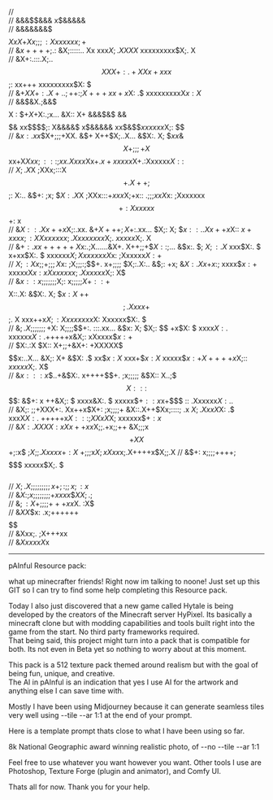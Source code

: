 //                                                                                                                                                                                                                                                                                                                              
//                                                                                                          &&&$$&&&                         x$&&&&&      
//                                              &&&&&&&$          $$$$$$$$$XxX                           +$$Xx;;;: X                    xxxxx$$x; +$      
//                                             &$x++++;$.:       &X;:::::.. Xx                        xxx$X;.  XXXX$                xxxxxxxxx$X;. X       
//                                            &X+:.:::.X;..     $$XXX+:. +XXx+                       xxx$$;: xx+++                  xxxxxxxxx$X:  $       
//                                           &$+  XX+:.X+..      ;+$$+: ;X+++                       xx+x$X: .$                     xxxxxxxxxX$x: X$       
//              &&$&X.;&&$$$$$X :           $$+  X+$X:.;x...       &X:: X+    &&&$&$  &&$$$$$&     xx$$$$;: X&&&&$ x$&&&&&     xx$&$$$xxxxxx$X;: $$       
//             &$x:.xx$$X+;;;+XX.          &$+  X++$X;..X...      &$X:. X;    $$x x$&$$X+;;;+X$$xx+X$Xxx;:::;xx.Xxxx$Xx+.$x+xxxxx$X+.:Xxxxxx$X: :$        
//             $X;.X$X  ;XXx;:::X         $$+. X++;$$;: X:..      &$+: ;x;   $$X:.X$X  ;XXx:::+$xxx$X;+x::  .;;;$xxX$x: ;Xxxxxxx$$+: Xxxxxx$$+: x         
//            &$X::.  Xx++x$X;:.xx.      &$+  X+++;X$+:.xx...     $X;: X;    $$x::. .Xx++x$X:: $x+xxxx$$;: XXxxxxxx$$;. Xxxxxxxx$X;. $xxxxx$X;. X         
//            &$+:. xx+++++X$x:.;X......&X+. X++;;+$$X::;$...    &$x:. $;    $X;:. X$  xxx$X:. $  x+xx$X:. $ xxxxxx$X;  XxxxxxxX$x: ;Xxxxxx$X: +$         
//            $X;: Xx;;+;;;X$x: ;X;;;:;$$+. x+;;;;  $X;:.X:..    &$;: +x;   &$X:. X    x+$$x: ;$ xxxx$$x: +$ xxxxxX$x: xXxxxxxx$$;. Xxxxxx$X;: X$         
//           &$x: :x;;;;;;;$X;: x;;;;;$X+::+$$$$$$$$$X::.X:     &$X:. X;    $$x: X$    ++$$;. X  xxx+$$;. X xxx++x$X;: Xxxxxxxx$X:  Xxxxxx$X:. $          
//           &$;. X;;;;;;;+$X:  X;;;;$$+:.           :::.xx...  &$x:  X;    $X;: $$    +x$X:  $  xxxx$X: .$ xxxxxx$X: .$+++++x&X;: xXxxxx$$x: +$          
//           $X:.:X       $X:: X+;;+&X+: +XXXXX$$$$$$$x:..X...  &X;: X+    &$X: .$    xx$$x: X$ xxx+$$x: X$ xxxxx$$x: +X++++x$X;:: $xxxxx$X;. X$          
//          &$x:::x$$..+&$X:. x++++$$+. ;x;;;;;     &$X:: X..;$$$X:::$$$$: &$+: x     ++&X;: $  xxxx&X:. $  xxxxx$$+::x$x+$$$  :: .Xxxxxx$X:..$           
//          &X;:  ;;+XXX+:.  Xx++x$X+: ;x;;;;+       &X::.X++$Xx;::::; .x  $X;. X    xxX$X: .$  xxxX$X: .$  +++++x$X:::;XXx  X$X; xxxxxx$$+: x$           
//         &$X: .XXXX:    xXx++xx$X;;.+x;;++         &X;;;x$$+         XX $$+;:x$     ;$X;;.X  xxxx$$+: X$    +;;;x$X;    xXxx$x;.X++++x$X;;.X            
//         &$+: x;;;;++++;                                  $$$$$$$$$$$                       xxxxx$X;. $            $$$$                                 
//         $X;. X;;;;;;;;;                                                                 x+;:;;x$$;: x$                                                 
//        &$X: ;x;;;;;;;;+                                                                xxxx$$$XX;. ;$                                                  
//        &$;: X+;;;;+++x                                                                   x$X.    :X$                                                   
//   &$XX$$x: .x;++++++                                                                       $$$$$$                                                      
//   &Xxx;.  ;X+++xx                                                                                                                                      
//  &$XxxxxX$x                                                                                                                                            
                                                                                                                                                                                                                                                                                                        
-------------------------------------------------------------------------------------------------------------------------------------------------------------------------------------------                                                                                                                                                                               
pAInful Resource pack:

what up minecrafter friends! Right now im talking to noone! 
Just set up this GIT so I can try to find some help completing this Resource pack.  

Today I also just discovered that a new game called Hytale is being developed by the creators of the Minecraft server HyPixel.
Its basically a minecraft clone but with modding capabilities and tools built right into the game from the start.  No third party frameworks required.  
That being said, this project might turn into a pack that is compatible for both. 
Its not even in Beta yet so nothing to worry about at this moment.

This pack is a 512 texture pack themed around realism but with the goal of being fun, unique, and creative.  
The AI in pAInful is an indication that yes I use AI for the artwork and anything else I can save time with.

Mostly I have been using Midjourney because it can generate seamless tiles very well using --tile --ar 1:1 at the end of your prompt.

Here is a template prompt thats close to what I have been using so far.

8k National Geographic award winning realistic photo, of <name of texture with description> --no <negative prompt> --tile --ar 1:1 

Feel free to use whatever you want however you want. 
Other tools I use are Photoshop, Texture Forge (plugin and animator), and Comfy UI.  

Thats all for now. 
Thank you for your help.
